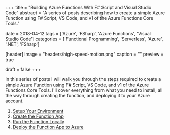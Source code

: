 +++
title = "Building Azure Functions With F# Script and Visual Studio Code"
abstract = "A series of posts describing how to create a simple Azure Function using F# Script, VS Code, and v1 of the Azure Functions Core Tools."

date = 2018-04-12
tags = ['Azure', 'FSharp', 'Azure Functions', 'Visual Studio Code']
categories = ['Functional Programming', 'Serverless', 'Azure', '.NET', 'FSharp']

[header]
image = "headers/high-speed-motion.png"
caption = ""
preview = true

draft = false
+++

In this series of posts I will walk you through the steps required to create a simple Azure Function using F# Script, VS Code, and v1 of the Azure Functions Core Tools.
I'll cover everything from what you need to install, all the way through creating the function, and deploying it to your Azure account.

1. [Setup Your Environment](./1-setup)
2. [Create the Function App](./2-create-function-app)
3. [Run the Function Locally](./3-running-locally)
4. [Deploy the Function App to Azure](./4-deploy-to-azure)

<br/>
<br/>
<br/>